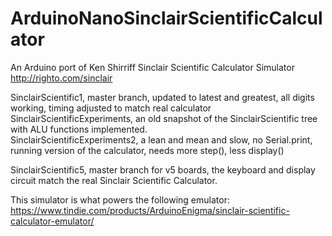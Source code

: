 # ArduinoNanoSinclairScientificCalculator
An Arduino port of Ken Shirriff Sinclair Scientific Calculator Simulator http://righto.com/sinclair


SinclairScientific1, master branch, updated to latest and greatest, all digits working, timing adjusted to match real calculator
SinclairScientificExperiments, an old snapshot of the SinclairScientific tree with ALU functions implemented.<br>
SinclairScientificExperiments2, a lean and mean and slow, no Serial.print, running version of the calculator, needs more step(), less display()<br>

SinclairScientific5, master branch for v5 boards, the keyboard and display circuit match the real Sinclair Scientific Calculator.

This simulator is what powers the following emulator:
https://www.tindie.com/products/ArduinoEnigma/sinclair-scientific-calculator-emulator/
